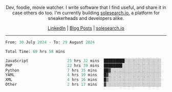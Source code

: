 <p align="center">Dev, foodie, movie watcher. I write software that I find useful, and share it in case others do too. I'm currently building <a href="https://solesearch.io">solesearch.io</a>, a platform for sneakerheads and developers alike.</p>
<p align="center">
  <a href="https://www.linkedin.com/in/peter-rauscher">LinkedIn</a>
  |
  <a href="https://dev.to/peterrauscher">Blog Posts</a>
  |
  <a href="https://solesearch.io">solesearch.io</a>
</p>
<hr/>
<!--START_SECTION:waka-->

```python
From: 30 July 2024 - To: 29 August 2024

Total Time: 69 hrs 58 mins

JavaScript                 25 hrs 32 mins  █████████░░░░░░░░░░░░░░░░   35.35 %
PHP                        22 hrs 39 mins  ████████░░░░░░░░░░░░░░░░░   31.34 %
Python                     7 hrs 35 mins   ██▓░░░░░░░░░░░░░░░░░░░░░░   10.51 %
YAML                       4 hrs 39 mins   █▓░░░░░░░░░░░░░░░░░░░░░░░   06.45 %
XML                        4 hrs 16 mins   █▒░░░░░░░░░░░░░░░░░░░░░░░   05.92 %
Other                      2 hrs 17 mins   ▓░░░░░░░░░░░░░░░░░░░░░░░░   03.17 %
```

<!--END_SECTION:waka-->
